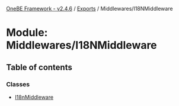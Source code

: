 [OneBE Framework - v2.4.6](../README.md) / [Exports](../modules.md) / Middlewares/I18NMiddleware

# Module: Middlewares/I18NMiddleware

## Table of contents

### Classes

- [I18nMiddleware](../classes/Middlewares_I18NMiddleware.I18nMiddleware.md)
